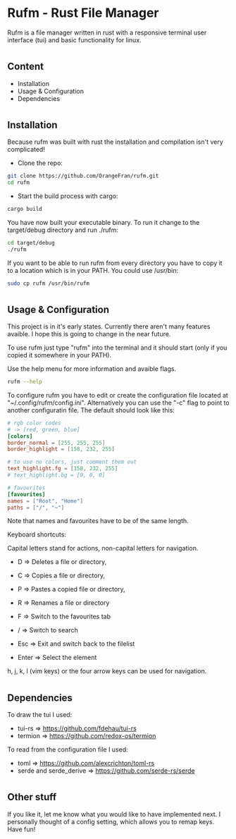 # Rufm - **Ru**st **Fi**le **Ma**nager

Rufm is a file manager written in rust with a responsive terminal user interface (tui) and basic functionality for linux.

# 
## Content

* Installation
* Usage & Configuration
* Dependencies

# 
## Installation

Because rufm was built with rust the installation and compilation isn't very complicated!

* Clone the repo:
``` bash
git clone https://github.com/OrangeFran/rufm.git
cd rufm
```

* Start the build process with cargo:
``` bash
cargo build
```

You have now built your executable binary. To run it change to the target/debug directory and run ./rufm:

``` bash
cd target/debug 
./rufm 
```

If you want to be able to run rufm from every directory you have to copy it to a location which is in your PATH. You could use /usr/bin:

``` bash
sudo cp rufm /usr/bin/rufm
```

# 
## Usage & Configuration

This project is in it's early states. Currently there aren't many features avaible.
I hope this is going to change in the near future.

To use rufm just type "rufm" into the terminal and it should start (only if you copied it somewhere in your PATH).

Use the help menu for more information and avaible flags.
``` bash
rufm --help
```

To configure rufm you have to edit or create the configuration file located at "~/.config/rufm/config.ini". Alternatively you can use the "-c" flag to point to another configuratin file.
The default should look like this:

``` toml
# rgb color codes
# -> [red, green, blue]
[colors]
border_normal = [255, 255, 255]
border_highlight = [158, 232, 255]

# to use no colors, just comment them out 
text_highlight.fg = [158, 232, 255]
# text_highlight.bg = [0, 0, 0]

# favourites
[favourites]
names = ["Root", "Home"]
paths = ["/", "~"]
```

Note that names and favourites have to be of the same length.

Keyboard shortcuts:

Capital letters stand for actions, non-capital letters for navigation.

- D => Deletes a file or directory,
- C => Copies a file or directory,
- P => Pastes a copied file or directory,
- R => Renames a file or directory

- F => Switch to the favourites tab

- / => Switch to search

- Esc => Exit and switch back to the filelist
- Enter => Select the element

h, j, k, l (vim keys) or the four arrow keys can be used for navigation.

# 
## Dependencies

To draw the tui I used:
- tui-rs => https://github.com/fdehau/tui-rs
- termion => https://github.com/redox-os/termion

To read from the configuration file I used:
- toml => https://github.com/alexcrichton/toml-rs
- serde and serde_derive => https://github.com/serde-rs/serde

#
## Other stuff

If you like it, let me know what you would like to have implemented next.
I personally thought of a config setting, which allows you to remap keys.
Have fun!
